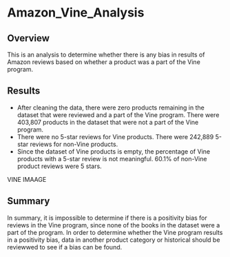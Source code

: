 # Amazon_Vine_Analysis

## Overview
This is an analysis to determine whether there is any bias in results of Amazon reviews based on whether a product was a part of the Vine program.
## Results
* After cleaning the data, there were zero products remaining in the dataset that were reviewed and a part of the Vine program. There were 403,807 products in the dataset that were not a part of the Vine program.
* There were no 5-star reviews for Vine products. There were 242,889 5-star reviews for non-Vine products.
* Since the dataset of Vine products is empty, the percentage of Vine products with a 5-star review is not meaningful. 60.1% of non-Vine product reviews were 5 stars.

VINE IMAAGE
## Summary
In summary, it is impossible to determine if there is a positivity bias for reviews in the Vine program, since none of the books in the dataset were a part of the program. In order to determine whether the Vine program results in a positivity bias, data in another product category or historical should be reviewwed to see if a bias can be found.
